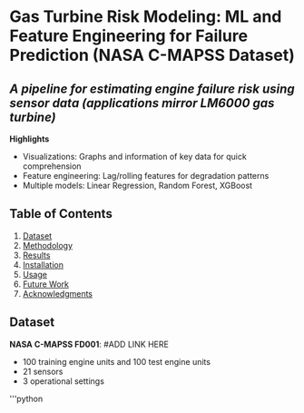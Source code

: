 # Gas Turbine Risk Modeling: ML and Feature Engineering for Failure Prediction (NASA C-MAPSS Dataset)

## *A pipeline for estimating engine failure risk using sensor data (applications mirror LM6000 gas turbine)*

**Highlights**
- Visualizations: Graphs and information of key data for quick comprehension
- Feature engineering: Lag/rolling features for degradation patterns
- Multiple models: Linear Regression, Random Forest, XGBoost

## Table of Contents
1. [Dataset](#dataset)
2. [Methodology](#methodology)
3. [Results](#results)
4. [Installation](#installation)
5. [Usage](#usage)
6. [Future Work](#future-work)
7. [Acknowledgments](#acknowledgments)

## Dataset
**NASA C-MAPSS FD001**: #ADD LINK HERE
- 100 training engine units and 100 test engine units
- 21 sensors
- 3 operational settings

'''python

